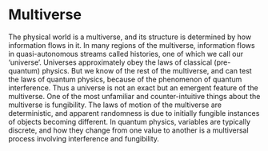 # Multiverse

The physical world is a multiverse, and its structure is determined by how information flows in it. In many regions of the multiverse, information flows in quasi-autonomous streams called histories, one of which we call our ‘universe’. Universes approximately obey the laws of classical (pre-quantum) physics. But we know of the rest of the multiverse, and can test the laws of quantum physics, because of the phenomenon of quantum interference. Thus a universe is not an exact but an emergent feature of the multiverse. One of the most unfamiliar and counter-intuitive things about the multiverse is fungibility. The laws of motion of the multiverse are deterministic, and apparent randomness is due to initially fungible instances of objects becoming different. In quantum physics, variables are typically discrete, and how they change from one value to another is a multiversal process involving interference and fungibility.
